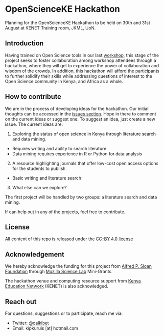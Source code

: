 # OpenScienceKE Hackathon
Planning for the OpenScienceKE Hackathon to be held on 30th and 31st August at KENET Training room, JKML, UoN. 


## Introduction
Having trained on Open Science tools in our last [workshop](https://bioinfonet.github.io/OpenScienceKE/), this stage of the project seeks to foster collaboration among workshop attendees through a hackathon, where they will get to experience the power of collaboration and wisdom of the crowds. In addition, this hackathon will afford the participants to further solidify their skills while addressing questions of interest to the Open Science community in Kenya, and Africa as a whole.

## How to contribute
We are in the process of developing ideas for the hackathon. Our initial thoughts can be accessed in the [issues section](https://github.com/BioinfoNet/OpenScienceKEHackathon/issues). Hope in there to comment on the current ideas or suggest one. To suggest an idea, just create a new issue. The current ideas are:
1. Exploring the status of open science in Kenya through literature search and data mining.
  - Requires writing and ability to search literature
  - Data mining requires experience in R or Python for data analysis
2. A resource highlighting journals that offer low-cost open access options for the students to publish. 
  - Basic writing and literature search
3. What else can we explore?

The first project will be handled by two groups: a literature search and data mining. 

If can help out in any of the projects, feel free to contribute. 

## License
All content of this repo is released under the [CC-BY 4.0 license](https://creativecommons.org/licenses/by/4.0/legalcode)

## Acknowledgement
We hereby acknowledge the funding for this project from [Alfred  P. Sloan Foundation](https://sloan.org/) through [Mozilla Science Lab](https://science.mozilla.org/) Mini-Grants.

The hackathon venue and computing resource support from [Kenya Education Network](https://www.kenet.or.ke/) (KENET) is also acknowledged.

## Reach out
For questions, suggestions or to participate, reach me via:
- Twitter: [@calkibet](https://twitter.com/calkibet)
- Email: kipkuruis [at] hotmail.com
